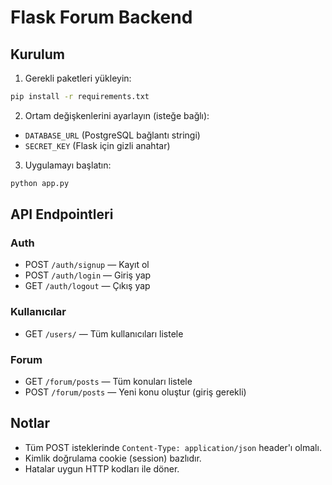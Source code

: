 # Flask Forum Backend

## Kurulum

1. Gerekli paketleri yükleyin:

```bash
pip install -r requirements.txt
```

2. Ortam değişkenlerini ayarlayın (isteğe bağlı):

- `DATABASE_URL` (PostgreSQL bağlantı stringi)
- `SECRET_KEY` (Flask için gizli anahtar)

3. Uygulamayı başlatın:

```bash
python app.py
```

## API Endpointleri

### Auth
- POST `/auth/signup` — Kayıt ol
- POST `/auth/login` — Giriş yap
- GET `/auth/logout` — Çıkış yap

### Kullanıcılar
- GET `/users/` — Tüm kullanıcıları listele

### Forum
- GET `/forum/posts` — Tüm konuları listele
- POST `/forum/posts` — Yeni konu oluştur (giriş gerekli)

## Notlar
- Tüm POST isteklerinde `Content-Type: application/json` header'ı olmalı.
- Kimlik doğrulama cookie (session) bazlıdır.
- Hatalar uygun HTTP kodları ile döner. 